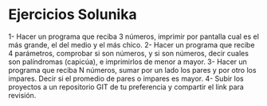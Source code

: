 # Ejercicios Solunika
1- Hacer un programa que reciba 3 números, imprimir por pantalla cual es el más grande, el del medio y el más chico.
2- Hacer un programa que recibe 4 parámetros, comprobar si son números, y si son números, decir cuales son palíndromas (capicúa), e imprimirlos de menor a mayor.
3- Hacer un programa que reciba N números, sumar por un lado los pares y por otro los impares. Decir si el promedio de pares o impares es mayor.
4- Subir los proyectos a un repositorio GIT de tu preferencia y compartir el link para revisión.
